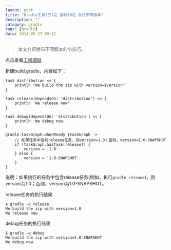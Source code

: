 ```yaml
---
layout: post
title: "Gradle工具(三)之 基础10之 发行不同版本"
description: ""
category: gradle
tags: [gradle]
date: 2014-05-27 09:12
---
```


> 本文介绍发布不同版本的小技巧。


点击查看[工程源码](https://github.com/wangkuiwu/gradle_demos/blob/master/basic/14_has_tasks/build.gradle)

新建build.gradle，内容如下：

    task distribution << {
        println "We build the zip with version=$version"
    }

    task release(dependsOn: 'distribution') << {
        println 'We release now'
    }

    task debug(dependsOn: 'distribution') << {
        println 'We debug now'
    }

    gradle.taskGraph.whenReady {taskGraph ->
        // 如果任务中含有release任务，则version=1.0；否则，version=1.0-SNAPSHOT
        if (taskGraph.hasTask(release)) {
            version = '1.0'
        } else {
            version = '1.0-SNAPSHOT'
        }
    }

说明：如果执行的任务中包含release任务(例如，执行`gradle release`)，则version为1.0；否则，version为1.0-SNAPSHOT。


release任务的执行结果

    $ gradle -q release
    We build the zip with version=1.0
    We release now

debug任务的执行结果

    $ gradle -q debug
    We build the zip with version=1.0-SNAPSHOT
    We debug now

